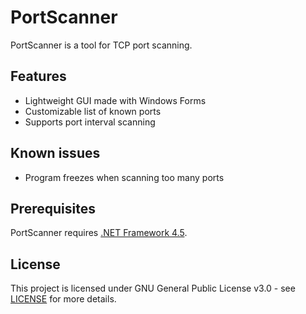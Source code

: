 # PortScanner
PortScanner is a tool for TCP port scanning.

## Features
* Lightweight GUI made with Windows Forms
* Customizable list of known ports
* Supports port interval scanning

## Known issues
* Program freezes when scanning too many ports

## Prerequisites
PortScanner requires [.NET Framework 4.5](https://dotnet.microsoft.com/download/dotnet-framework/net45).

## License
This project is licensed under GNU General Public License v3.0 - see [LICENSE](LICENSE) for more details.
